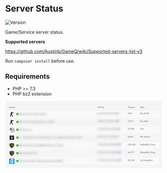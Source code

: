 # Server Status

![Version](https://img.shields.io/badge/Version-1.0.1-blue.svg)

Game/Service server status.

**Supported servers**

https://github.com/Austinb/GameQ/wiki/Supported-servers-list-v3

Run `composer install` before use.

## Requirements

- PHP >= 7.3
- PHP bz2 extension

![Preview](screenshot.png)
